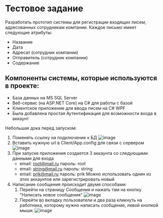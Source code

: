 # Тестовое задание
Pазработать прототип системы для регистрации входящих писем, адресованных сотрудникам компании.
Каждое письмо имеет следующие атрибуты:
- Название
- Дата
- Адресат (сотрудник компании)
- Отправитель (сотрудник компании)
- Содержание
## Компоненты системы, которые используются в проекте:
- База данных на MS SQL Server
- Веб-сервис (на ASP.NET Core) на C# для работы с базой
- Клиентское приложение для ввода писем на С# WPF
- Была добавлена простая Аутентификация для возможности входа в аккаунт

Небольшая дока перед запуском:
1) Поменять ссылку на подключение к БД
![image](https://github.com/NaMe2te/Docsvision/assets/107889193/edf4c18d-35fd-46ae-868f-0277b67268fb)
2) Вставить нужную url в Client/App.config для связи с сервером
![image](https://github.com/NaMe2te/Docsvision/assets/107889193/70a0b93f-2d25-4816-94b1-0db1f6ac6c67)
3) При запуске приложения создается 3 аккаунта со следующими данными для входа
   - email: root@mail.ru пароль: root
   - email: string@mail.ru пароль: string
   - email: prik@mail.ru пароль: prik
  Можно использовать однин из этих аккаунтов или зарегистрировать новый
4) Написание сообщения происходит двумя способами:
   1) Перейти на страницу Сообщения и нажать там на кнопку "Написать новое сообщения"
      ![image](https://github.com/NaMe2te/Docsvision/assets/107889193/0dc58276-8e60-4801-a8d9-d6d33b5235b8)
   3) Перейти во вкладку пользователи и два раза кликнуть на работника, которому нужно написать сообщение, левой кнопкой мыши.
      ![image](https://github.com/NaMe2te/Docsvision/assets/107889193/0e2d063c-c028-4dfc-8042-a2ff5f6901fa)

